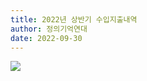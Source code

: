 ```yaml
---
title: 2022년 상반기 수입지출내역
author: 정의기억연대
date: 2022-09-30
---
```


![](https://r2.womenandwar.net/kboard_attached/3/202209/6336b16e0cc631260294.jpg)
